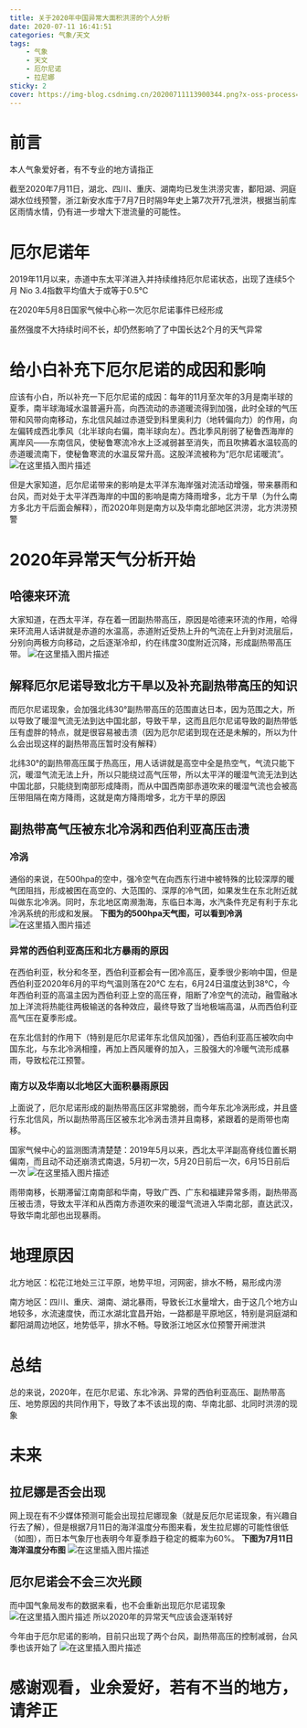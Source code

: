```yaml
---
title: 关于2020年中国异常大面积洪涝的个人分析
date: 2020-07-11 16:41:51
categories: 气象/天文
tags:
    - 气象
    - 天文
    - 厄尔尼诺
    - 拉尼娜
sticky: 2
cover: https://img-blog.csdnimg.cn/20200711113900344.png?x-oss-process=image/watermark,type_ZmFuZ3poZW5naGVpdGk,shadow_10,text_aHR0cHM6Ly9ibG9nLmNzZG4ubmV0L3FxXzQ4OTIyNDU5,size_16,color_FFFFFF,t_70
---
```

# 前言
本人气象爱好者，有不专业的地方请指正

截至2020年7月11日，湖北、四川、重庆、湖南均已发生洪涝灾害，鄱阳湖、洞庭湖水位线预警，浙江新安水库于7月7日时隔9年史上第7次开7孔泄洪，根据当前库区雨情水情，仍有进一步增大下泄流量的可能性。
# 厄尔尼诺年
2019年11月以来，赤道中东太平洋进入并持续维持厄尔尼诺状态，出现了连续5个月 Nio 3.4指数平均值大于或等于0.5℃

在2020年5月8日国家气候中心称一次厄尔尼诺事件已经形成

虽然强度不大持续时间不长，却仍然影响了了中国长达2个月的天气异常

# 给小白补充下厄尔尼诺的成因和影响
应该有小白，所以补充一下厄尔尼诺的成因：每年的11月至次年的3月是南半球的夏季，南半球海域水温普遍升高，向西流动的赤道暖流得到加强，此时全球的气压带和风带向南移动，东北信风越过赤道受到科里奥利力（地转偏向力）的作用，向左偏转成西北季风（北半球向右偏，南半球向左）。西北季风削弱了秘鲁西海岸的离岸风——东南信风，使秘鲁寒流冷水上泛减弱甚至消失，而且吹拂着水温较高的赤道暖流南下，使秘鲁寒流的水温反常升高。这股洋流被称为“厄尔尼诺暖流”。
![在这里插入图片描述](https://img-blog.csdnimg.cn/2020071111513535.png)

但是大家知道，厄尔尼诺带来的影响是太平洋东海岸强对流活动增强，带来暴雨和台风，而对处于太平洋西海岸的中国的影响是南方降雨增多，北方干旱（为什么南方多北方干后面会解释），而2020年则是南方以及华南北部地区洪涝，北方洪涝预警
# 2020年异常天气分析开始
## 哈德来环流
大家知道，在西太平洋，存在着一团副热带高压，原因是哈德来环流的作用，哈得来环流用人话讲就是赤道的水温高，赤道附近受热上升的气流在上升到对流层后，分别向两极方向移动，之后逐渐冷却，约在纬度30度附近沉降，形成副热带高压带。
![在这里插入图片描述](https://img-blog.csdnimg.cn/20200711105123733.gif)
## 解释厄尔尼诺导致北方干旱以及补充副热带高压的知识

而厄尔尼诺现象，会加强北纬30°副热带高压的范围直达日本，因为范围之大，所以导致了暖湿气流无法到达中国北部，导致干旱，这而且厄尔尼诺导致的副热带低压有虚胖的特点，就是很容易被击溃（因为厄尔尼诺到现在还是未解的，所以为什么会出现这样的副热带高压暂时没有解释）

北纬30°的副热带高压属于热高压，用人话讲就是高空中全是热空气，气流只能下沉，暖湿气流无法上升，所以只能绕过高气压带，所以太平洋的暖湿气流无法到达中国北部，只能绕到南部形成降雨，而从中国西南部赤道吹来的暖湿气流也会被高压带阻隔在南方降雨，这就是南方降雨增多，北方干旱的原因
## 副热带高气压被东北冷涡和西伯利亚高压击溃
### 冷涡
通俗的来说，在500hpa的空中，强冷空气在向西东行进中被特殊的比较深厚的暖气团阻挡，形成被困在高空的、大范围的、深厚的冷气团，如果发生在东北附近就叫做东北冷涡。同时，东北地区南濒渤海，东临日本海，水汽条件充足有利于东北冷涡系统的形成和发展。
**下图为的500hpa天气图，可以看到冷涡**
![在这里插入图片描述](https://img-blog.csdnimg.cn/20200711110054133.gif)

### 异常的西伯利亚高压和北方暴雨的原因
在西伯利亚，秋分和冬至，西伯利亚都会有一团冷高压，夏季很少影响中国，但是西伯利亚2020年6月的平均气温则落在20℃ 左右，6月24日温度达到38℃，今年西伯利亚的高温主因为西伯利亚上空的高压脊，阻断了冷空气的流动，融雪融冰加上洋流将热能往两极输送的各种效应，最终导致了当地极端高温，从而西伯利亚高气压在夏季形成。

在东北信封的作用下（特别是厄尔尼诺年东北信风加强），西伯利亚高压被吹向中国东北，与东北冷涡相撞，再加上西风暖脊的加入，三股强大的冷暖气流形成暴雨，导致松花江预警。

### 南方以及华南以北地区大面积暴雨原因
上面说了，厄尔尼诺形成的副热带高压区非常脆弱，而今年东北冷涡形成，并且盛行东北信风，所以副热带高压区被东北冷涡击溃并且南移，紧跟着的是雨带也南移。

国家气候中心的监测图清清楚楚：2019年5月以来，西北太平洋副高脊线位置长期偏南，而且动不动还崩溃式南退，5月初一次，5月20日前后一次，6月15日前后一次
![在这里插入图片描述](https://img-blog.csdnimg.cn/20200711111410871.png?x-oss-process=image/watermark,type_ZmFuZ3poZW5naGVpdGk,shadow_10,text_aHR0cHM6Ly9ibG9nLmNzZG4ubmV0L3FxXzQ4OTIyNDU5,size_16,color_FFFFFF,t_70)

雨带南移，长期滞留江南南部和华南，导致广西、广东和福建异常多雨，副热带高压被击溃，导致太平洋和从西南方赤道吹来的暖湿气流进入华南北部，直达武汉，导致华南北部也出现暴雨。
# 地理原因
北方地区：松花江地处三江平原，地势平坦，河网密，排水不畅，易形成内涝

南方地区：四川、重庆、湖南、湖北暴雨，导致长江水量增大，由于这几个地方山地较多，水流速度快，而江水湖北宜昌开始，一路都是平原地区，特别是洞庭湖和鄱阳湖周边地区，地势低平，排水不畅。导致浙江地区水位预警开闸泄洪

# 总结
总的来说，2020年，在厄尔尼诺、东北冷涡、异常的西伯利亚高压、副热带高压、地势原因的共同作用下，导致了本不该出现的南、华南北部、北同时洪涝的现象

# 未来
## 拉尼娜是否会出现
网上现在有不少媒体预测可能会出现拉尼娜现象（就是反厄尔尼诺现象，有兴趣自行去了解），但是根据7月11日的海洋温度分布图来看，发生拉尼娜的可能性很低（如图），而日本气象厅也表明今年夏季趋于稳定的概率为60%。
**下图为7月11日海洋温度分布图**
![在这里插入图片描述](https://img-blog.csdnimg.cn/20200711113900344.png?x-oss-process=image/watermark,type_ZmFuZ3poZW5naGVpdGk,shadow_10,text_aHR0cHM6Ly9ibG9nLmNzZG4ubmV0L3FxXzQ4OTIyNDU5,size_16,color_FFFFFF,t_70)
## 厄尔尼诺会不会三次光顾
而中国气象局发布的数据来看，也不会重新出现厄尔尼诺现象
![在这里插入图片描述](https://img-blog.csdnimg.cn/20200711113953465.png?x-oss-process=image/watermark,type_ZmFuZ3poZW5naGVpdGk,shadow_10,text_aHR0cHM6Ly9ibG9nLmNzZG4ubmV0L3FxXzQ4OTIyNDU5,size_16,color_FFFFFF,t_70)
所以2020年的异常天气应该会逐渐转好

今年由于厄尔尼诺的影响，目前只出现了两个台风，副热带高压的控制减弱，台风季也该开始了
![在这里插入图片描述](https://img-blog.csdnimg.cn/20200711164134725.png)
# 感谢观看，业余爱好，若有不当的地方，请斧正
